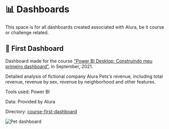 # :bar_chart: Dashboards 

This space is for all dashboards created associated with Alura, be it course or challenge related. 

## :dog: First Dashboard

Dashboard made for the course ["Power BI Desktop: Construindo meu primeiro dashboard"](https://cursos.alura.com.br/course/power-bi-desktop-primeiro-dashboard), in September, 2021.

Detailed analysis of fictional company Alura Pets's revenue, including total revenue, revenue by sex, revenue by neighborhood and other features. 

Tools used: Power BI

Data: Provided by Alura

Directory: [course-first-dashboard](https://github.com/beamaia/alura-bi/tree/main/course-first-dashboard) 

![Pet dashboard](course-first-dashboard/resources/alura-pet-shop.gif)
